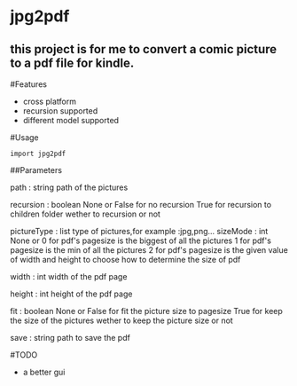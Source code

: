 # jpg2pdf
## this project is for me to convert a comic picture to a pdf file for kindle.

#Features
* cross platform
* recursion supported
* different model supported

#Usage

    import jpg2pdf

##Parameters

path : string
       path of the pictures

recursion : boolean
       None or False for no recursion
       True for recursion to children folder
       wether to recursion or not
    
pictureType : list
              type of pictures,for example :jpg,png...
sizeMode : int 
           None or 0 for pdf's pagesize is the biggest of all the pictures
           1 for pdf's pagesize is the min of all the pictures
           2 for pdf's pagesize is the given value of width and height
           to choose how to determine the size of pdf
    
width : int
        width of the pdf page

height : int
         height of the pdf page

fit : boolean
      None or False for fit the picture size to pagesize
           True for keep the size of the pictures
           wether to keep the picture size or not

save : string 
       path to save the pdf 

#TODO

* a better gui